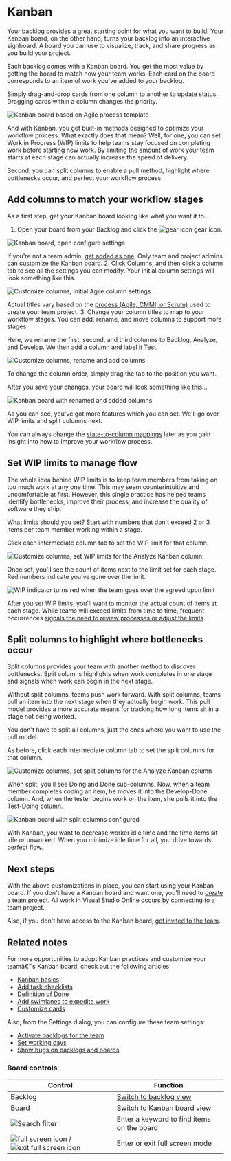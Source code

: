 <properties
	pageTitle="Kanban"
  description="Kanban"
  services="visual-studio-online"
  documentationCenter = ""
  authors="terryaustin"
  manager="terryaustin"
  editor="terryaustin" /> 

# Kanban


Your backlog provides a great starting point for what you want to build. 
Your Kanban board, on the other hand, turns your backlog into an interactive signboard. 
A board you can use to visualize, track, and share progress as you build your project.



Each backlog comes with a Kanban board. You get the most value by getting the board to match 
how your team works. Each card on the board corresponds to an item of work you've added to your backlog.



Simply drag-and-drop cards from one column to another to update status. 
Dragging cards within a column changes the priority.



![Kanban board based on Agile process template](./media/work-from-the-kanban-board-vs/ALM_KB_IntroChart_Agile.png)



And with Kanban, you get built-in methods designed to optimize your workflow process. 
What exactly does that mean? 
Well, for one, you can set Work in Progress (WIP) limits to help teams stay focused 
on completing work before starting new work. By limiting the amount of work your team 
starts at each stage can actually increase the speed of delivery.



Second, you can split columns to enable a pull method, highlight where bottlenecks occur, 
and perfect your workflow process.


## Add columns to match your workflow stages


As a first step, get your Kanban board looking like what you want it to.


1. Open your board from your Backlog and click the ![gear icon](./media/work-from-the-kanban-board-vs/gear_icon.png) gear icon.



![Kanban board, open configure settings](./media/work-from-the-kanban-board-vs/vso-open-configure-settings.png)



If you're not a team admin, [get added as one](https://msdn.microsoft.com/Library/vs/alm/work/scale/manage-team-assets#Addanaccountasateamadministrator). 
Only team and project admins can customize the Kanban board.
2. Click Columns, and then click a column tab to see all the settings you can modify. Your initial column settings will look something like this.



![Customize columns, initial Agile column settings](./media/work-from-the-kanban-board-vs/vso-column-settings-active-agile.png)



Actual titles vary based on the [process (Agile, CMMI, or Scrum)](https://msdn.microsoft.com/library/vs/alm/work/guidance/choose-process) used to create your team project.
3. Change your column titles to map to your workflow stages. You can add, rename, and move columns to support more stages.



Here, we rename the first, second, and third columns to Backlog, Analyze, and Develop. 
We then add a column and label it Test.



![Customize columns, rename and add columns](./media/work-from-the-kanban-board-vs/vso-column-settings-add-rename-columns.png)



To change the column order, simply drag the tab to the position you want.



After you save your changes, your board will look something like this...



![Kanban board with renamed and added columns](./media/work-from-the-kanban-board-vs/KB-customize-board-columns.png)



As you can see, you've got more features which you can set. 
We'll go over WIP limits and split columns next.



You can always change the [state-to-column mappings](https://msdn.microsoft.com/Library/vs/alm/work/kanban/add-columns) 
later as you gain insight into how to improve your workflow process.

## Set WIP limits to manage flow


The whole idea behind WIP limits is to keep team members from taking on too much work at any one time. 
This may seem counterintuitive and uncomfortable at first. However, this single practice has helped 
teams identify bottlenecks, improve their process, and increase the quality of software they ship.



What limits should you set?  Start with numbers that don't exceed 2 or 3 items per team member working within a stage.



Click each intermediate column tab to set the WIP limit for that column.



![Customize columns, set WIP limits for the Analyze Kanban column](./media/work-from-the-kanban-board-vs/vso-column-settings-wip-analyze.png)



Once set, you'll see the count of items next to the limit set for each stage. 
Red numbers indicate you've gone over the limit.



![WIP indicator turns red when the team goes over the agreed upon limit](./media/work-from-the-kanban-board-vs/vso-wip-limit-set.png)



After you set WIP limits, you'll want to monitor the actual count of items at each stage. 
While teams will exceed limits from time to time, frequent occurrences [signals the need to 
review processes or adjust the limits](https://msdn.microsoft.com/Library/vs/alm/Work/kanban/wip-limits).


## Split columns to highlight where bottlenecks occur


Split columns provides your team with another method to discover bottlenecks. 
Split columns highlights when work completes in one stage and signals when work can begin in the next stage.



Without split columns, teams push work forward. With split columns, 
teams pull an item into the next stage when they actually begin work. 
This pull model provides a more accurate means for tracking how long items sit in a stage not being worked.



You don't have to split all columns, just the ones where you want to use the pull model.



As before, click each intermediate column tab to set the split columns for that column.



![Customize columns, set split columns for the Analyze Kanban column](./media/work-from-the-kanban-board-vs/vso-kanban-split-columns-settings-analyze.png)



When split, you'll see Doing and Done sub-columns. 
Now, when a team member completes coding an item, he moves it into the Develop-Done column. 
And, when the tester begins work on the item, she pulls it into the Test-Doing column.



![Kanban board with split columns configured](./media/work-from-the-kanban-board-vs/vso-kanban-split-columns-board-update.png)



With Kanban, you want to decrease worker idle time and the time items sit idle or unworked. 
When you minimize idle time for all, you drive towards perfect flow.


## Next steps


With the above customizations in place, you can start using your Kanban board. 
If you don't have a Kanban board and want one, you'll need to [create a team project](https://www.visualstudio.com/get-started/setup/connect-to-visual-studio-online). 
All work in Visual Studio Online occurs by connecting to a team project.



Also, if you don't have access to the Kanban board, [get invited to the team](https://www.visualstudio.com/get-started/setup/add-team-members-vs).


## Related notes


For more opportunities to adopt Kanban practices and customize your teamâ€™s Kanban board, check out the following articles:


- [Kanban basics](https://msdn.microsoft.com/Library/vs/alm/work/kanban/kanban-basics)
- [Add task checklists](https://msdn.microsoft.com/Library/vs/alm/work/kanban/add-task-checklists)
- [Definition of Done](https://msdn.microsoft.com/Library/vs/alm/work/kanban/definition-of-done)
- [Add swimlanes to expedite work](https://msdn.microsoft.com/Library/vs/alm/work/kanban/expedite-work)
- [Customize cards](https://msdn.microsoft.com/Library/vs/alm/work/customize/customize-cards)


Also, from the Settings dialog, you can configure these team settings:


- [Activate backlogs for the team](https://msdn.microsoft.com/en-us/Library/vs/alm/Work/backlogs/organize-backlog#activate-backlogs)
- [Set working days](https://msdn.microsoft.com/en-us/Library/vs/alm/Work/scale/capacity-planning#team_settings)
- [Show bugs on backlogs and boards](https://msdn.microsoft.com/Library/vs/alm/work/customize/show-bugs-on-backlog)

### Board controls


| Control | Function |
| --- | --- |
| Backlog | [Switch to backlog view](https://www.visualstudio.com/get-started/work/create-your-backlog-vs) |
| Board | Switch to Kanban board view |
| ![Search filter](./media/work-from-the-kanban-board-vs/search_filter_icon.png) | Enter a keyword to find items on the board |
| ![full screen icon](./media/work-from-the-kanban-board-vs/fullscreen_icon.png) / ![exit full screen icon](./media/work-from-the-kanban-board-vs/exitfullscreen_icon.png) | Enter or exit full screen mode |

